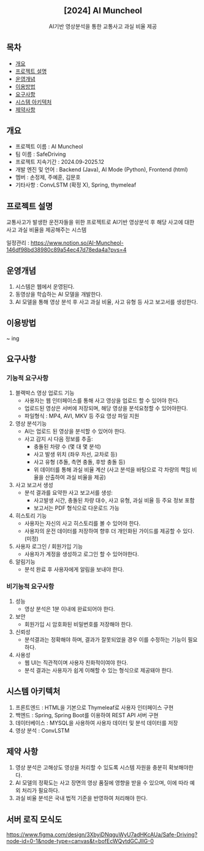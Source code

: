 <div align="center">
<h2>[2024] AI Muncheol</h2>
AI기반 영상분석을 통한 교통사고 과실 비율 제공
</div>

## 목차

- [개요](#개요)
- [프로젝트 설명](#프로젝트-설명)
- [운영개념](#운영개념)
- [이용방법](#이용방법)
- [요구사항](#요구사항)
- [시스템 아키텍처](#시스템-아키텍처)
- [제약사항](#제약-사항)

## 개요

- 프로젝트 이름 : AI Muncheol
- 팀 이름 : SafeDriving
- 프로젝트 지속기간 : 2024.09-2025.12
- 개발 엔진 및 언어 : Backend (Java), AI Mode (Python), Frontend (html)
- 멤버 : 손정제, 주예훈, 김문호
- 기타사항 : ConvLSTM (확정 X), Spring, thymeleaf

## 프로젝트 설명

교통사고가 발생한 운전자들을 위한 프로젝트로 AI기반 영상분석 후 해당 사고에 대한 사고 과실 비율을 제공해주는 시스템

일정관리 : https://www.notion.so/AI-Muncheol-146df98bd38980c89a54ec47d78eda4a?pvs=4

## 운영개념

1. 시스템은 웹에서 운영된다.
2. 동영상을 학습하는 AI 모델을 개발한다.
3. AI 모델을 통해 영상 분석 후 사고 과실 비율, 사고 유형 등 사고 보고서를 생성한다.

## 이용방법

~ ing

## 요구사항

### 기능적 요구사항

1.  블랙박스 영상 업로드 기능
    - 사용자는 웹 인터페이스를 통해 사고 영상을 업로드 할 수 있어야 한다.
    - 업로드된 영상은 서버에 저장되며, 해당 영상을 분석요청할 수 있어야한다.
    - 파일형식 : MP4, AVI, MKV 등 주요 영상 파일 지원
2.  영상 분석기능
    - AI는 업로드 된 영상을 분석할 수 있어야 한다.
    - 사고 감지 시 다음 정보를 추출:
      - 충돌된 차량 수 (몇 대 몇 분석)
      - 사고 발생 위치 (좌우 차선, 교차로 등)
      - 사고 유형 (추돌, 측면 충돌, 후방 충돌 등)
      - 위 데이터를 통해 과실 비율 계산 (사고 분석을 바탕으로 각 차량의 책임 비율을 산출하여 과실 비율을 제공)
3.  사고 보고서 생성
    - 분석 결과를 요약한 사고 보고서를 생성:
      - 사고발생 시간, 충돌된 차량 대수, 사고 유형, 과실 비율 등 주요 정보 포함
      - 보고서는 PDF 형식으로 다운로드 가능
4.  히스토리 기능
    - 사용자는 자신의 사고 히스토리를 볼 수 있어야 한다.
    - 사용자의 운전 데이터를 저장하여 향후 더 개인화된 가이드를 제공할 수 있다. (미정)
5.  사용자 로그인 / 회원가입 기능
    - 사용자가 계정을 생성하고 로그인 할 수 있어야한다.
6.  알림기능
    - 분석 완료 후 사용자에게 알림을 보내야 한다.

### 비기능적 요구사항

1.  성능
    - 영상 분석은 1분 이내에 완료되어야 한다.
2.  보안
    - 회원가입 시 암호화된 비밀번호를 저장해야 한다.
3.  신뢰성
    - 분석결과는 정확해야 하며, 결과가 잘못되었을 경우 이를 수정하는 기능이 필요하다.
4.  사용성
    - 웹 UI는 직관적이며 사용자 친화적이여야 한다.
    - 분석 결과는 사용자가 쉽게 이해할 수 있는 형식으로 제공돼야 한다.

## 시스템 아키텍처

1. 프론트엔드 : HTML을 기본으로 Thymeleaf로 사용자 인터페이스 구현
2. 백엔드 : Spring, Spring Boot를 이용하여 REST API 서버 구현
3. 데이터베이스 : MYSQL을 사용하여 사용자 데이터 및 분석 데이터를 저장
4. 영상 분석 : ConvLSTM

## 제약 사항

1. 영상 분석은 고해상도 영상을 처리할 수 있도록 시스템 자원을 충분히 확보해야한다.
2. AI 모델의 정확도는 사고 장면의 영상 품질에 영향을 받을 수 있으며, 이에 따라 예외 처리가 필요하다.
3. 과실 비율 분석은 국내 법적 기준을 반영하여 처리해야 한다.

## 서버 로직 모식도

https://www.figma.com/design/3XbyiDNqguWyU7adHKcAUa/Safe-Driving?node-id=0-1&node-type=canvas&t=bofEcWQytdGCJlIG-0
